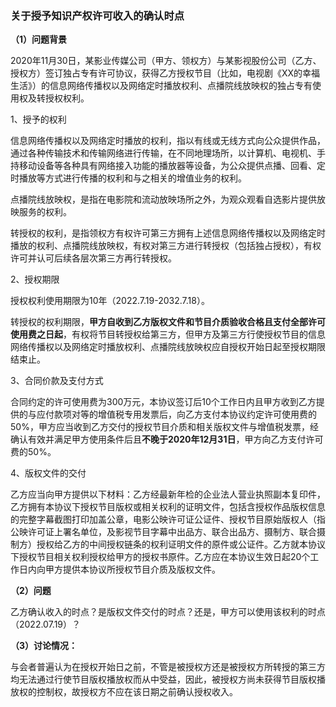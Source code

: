 ### 关于授予知识产权许可收入的确认时点

**（1）问题背景**

2020年11月30日，某影业传媒公司（甲方、领权方）与某影视股份公司（乙方、授权方）签订独占专有许可协议，获得乙方授权节目（比如，电视剧《XX的幸福生活》）的信息网络传播权以及网络定时播放权利、点播院线放映权的独占专有使用权及转授权权利。

1、授予的权利

信息网络传播权以及网络定时播放的权利，指以有线或无线方式向公众提供作品，通过各种传输技术和传输网络进行传输，在不同地理场所，以计算机、电视机、手持移动设备等各种具有网络接入功能的播放器等设备，为公众提供点播、回看、定时播放等方式进行传播的权利和与之相关的增值业务的权利。

点播院线放映权，是指在电影院和流动放映场所之外，为观众观看自选影片提供放映服务的权利。

转授权的权利，是指领权方有权许可第三方拥有上述信息网络传播权以及网络定时播放的权利、点播院线放映权，有权对第三方进行转授权（包括独占授权），有权许可并认可后续各层次第三方再行转授权。

2、授权期限

授权权利使用期限为10年（2022.7.19-2032.7.18）。

转授权的权利期限，**甲方自收到乙方版权文件和节目介质验收合格且支付全部许可使用费之日起**，有权将节目转授权给第三方，但甲方及第三方行使授权节目的信息网络传播权以及网络定时播放权利、点播院线放映权应自授权开始日起至授权期限结束止。

3、合同价款及支付方式

合同约定的许可使用费为300万元，本协议签订后10个工作日内且甲方收到乙方提供的与应付款项对等的增值税专用发票后，向乙方支付本协议约定许可使用费的50%，甲方应当收到乙方交付的授权节目介质和相关版权文件与增值税发票，经确认有效并满足甲方使用条件后且**不晚于2020年12月31日**，甲方向乙方支付许可费的50%。

4、版权文件的交付

乙方应当向甲方提供以下材料：乙方经最新年检的企业法人营业执照副本复印件，乙方拥有本协议下授权节目版权或相关权利的证明文件，包括含授权作品版权信息的完整字幕截图打印加盖公章，电影公映许可证公证件、授权节目原始版权人（指公映许可证上署名单位，及影视节目字幕中出品方、联合出品方、摄制方、联合摄制方）授权给乙方的中间授权链条的权利证明文件的原件或公证件。乙方就本协议下授权节目相关权利授权给甲方的授权书原件。乙方应在本协议生效日起20个工作日内向甲方提供本协议所授权节目介质及版权文件。

**（2）问题**

乙方确认收入的时点？是版权文件交付的时点？还是，甲方可以使用该权利的时点（2022.07.19）？

**（3）讨论情况：**

与会者普遍认为在授权开始日之前，不管是被授权方还是被授权方所转授的第三方均无法通过行使节目版权播放权而从中受益，因此，被授权方尚未获得节目版权播放权的控制权，故授权方不应在该日期之前确认授权收入。